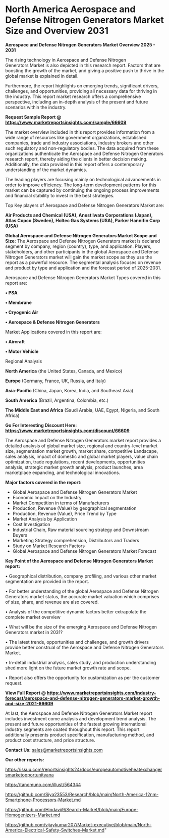 # North America Aerospace and Defense Nitrogen Generators Market Size and Overview 2031

<Strong> Aerospace and Defense Nitrogen Generators Market Overview 2025 - 2031</strong>

The rising technology in Aerospace and Defense Nitrogen Generators Market is also depicted in this research report. Factors that are boosting the growth of the market, and giving a positive push to thrive in the global market is explained in detail.

Furthermore, the report highlights on emerging trends, significant drivers, challenges, and opportunities, providing all necessary data for thriving in the industry. This report market research offers a comprehensive perspective, including an in-depth analysis of the present and future scenarios within the industry.

<strong>Request Sample Report @ <a href=https://www.marketreportsinsights.com/sample/66609>https://www.marketreportsinsights.com/sample/66609</a></strong>

The market overview included in this report provides information from a wide range of resources like government organizations, established companies, trade and industry associations, industry brokers and other such regulatory and non-regulatory bodies. The data acquired from these organizations authenticate the Aerospace and Defense Nitrogen Generators research report, thereby aiding the clients in better decision making. Additionally, the data provided in this report offers a contemporary understanding of the market dynamics.

The leading players are focusing mainly on technological advancements in order to improve efficiency. The long-term development patterns for this market can be captured by continuing the ongoing process improvements and financial stability to invest in the best strategies.

Top Key players of Aerospace and Defense Nitrogen Generators Market are:

<strong>Air Products and Chemical (USA), Anest Iwata Corporations (Japan), Atlas Copco (Sweden), Holtec Gas Systems (USA), Parker Hannifin Corp (USA)</strong>

<strong><b>Global Aerospace and Defense Nitrogen Generators Market Scope and Size:</b></strong>
The Aerospace and Defense Nitrogen Generators market is declared segment by company, region (country), type, and application. Players, stakeholders, and other participants in the global Aerospace and Defense Nitrogen Generators market will gain the market scope as they use the report as a powerful resource. The segmental analysis focuses on revenue and product by type and application and the forecast period of 2025-2031.

Aerospace and Defense Nitrogen Generators Market Types covered in this report are:

<strong>• PSA

• Membrane

• Cryogenic Air

• Aerospace & Defense Nitrogen Generators</strong>

Market Applications covered in this report are:

<strong>• Aircraft

• Motor Vehicle</strong> 

Regional Analysis

<strong>North America</strong> (the United States, Canada, and Mexico)

<strong>Europe</strong> (Germany, France, UK, Russia, and Italy)

<strong>Asia-Pacific</strong> (China, Japan, Korea, India, and Southeast Asia)

<strong>South America</strong> (Brazil, Argentina, Colombia, etc.)

<strong>The Middle East and Africa</strong> (Saudi Arabia, UAE, Egypt, Nigeria, and South Africa)

<strong>Go For Interesting Discount Here: <a href=https://www.marketreportsinsights.com/discount/66609>https://www.marketreportsinsights.com/discount/66609</a></strong>

The Aerospace and Defense Nitrogen Generators market report provides a detailed analysis of global market size, regional and country-level market size, segmentation market growth, market share, competitive Landscape, sales analysis, impact of domestic and global market players, value chain optimization, trade regulations, recent developments, opportunities analysis, strategic market growth analysis, product launches, area marketplace expanding, and technological innovations.

<strong><b>Major factors covered in the report:</b></strong>
<ul>
  <li>Global Aerospace and Defense Nitrogen Generators Market </li>
  <li>Economic Impact on the Industry</li>
  <li>Market Competition in terms of Manufacturers</li>
  <li>Production, Revenue (Value) by geographical segmentation</li>
  <li>Production, Revenue (Value), Price Trend by Type</li>
  <li>Market Analysis by Application</li>
  <li>Cost Investigation</li>
  <li>Industrial Chain, Raw material sourcing strategy and Downstream Buyers</li>
  <li>Marketing Strategy comprehension, Distributors and Traders</li>
  <li>Study on Market Research Factors</li>
  <li>Global Aerospace and Defense Nitrogen Generators Market Forecast</li>
</ul>

<strong><b>Key Point of the Aerospace and Defense Nitrogen Generators Market report:</b></strong>

• Geographical distribution, company profiling, and various other market segmentation are provided in the report.

• For better understanding of the global Aerospace and Defense Nitrogen Generators market status, the accurate market valuation which comprises of size, share, and revenue are also covered.

• Analysis of the competitive dynamic factors better extrapolate the complete market overview

• What will be the size of the emerging Aerospace and Defense Nitrogen Generators market in 2031?

• The latest trends, opportunities and challenges, and growth drivers provide better construal of the Aerospace and Defense Nitrogen Generators Market.

• In-detail industrial analysis, sales study, and production understanding shed more light on the future market growth rate and scope.

• Report also offers the opportunity for customization as per the customer request.

<strong><b>View Full Report @ <a href=https://www.marketreportsinsights.com/industry-forecast/aerospace-and-defense-nitrogen-generators-market-growth-and-size-2021-66609>https://www.marketreportsinsights.com/industry-forecast/aerospace-and-defense-nitrogen-generators-market-growth-and-size-2021-66609</a></b></strong>


At last, the Aerospace and Defense Nitrogen Generators Market report includes investment come analysis and development trend analysis. The present and future opportunities of the fastest growing international industry segments are coated throughout this report. This report additionally presents product specification, manufacturing method, and product cost structure, and price structure.

<strong>Contact Us:</strong>
sales@marketreportsinsights.com

<strong>Our other reports:</strong>

<a href=https://issuu.com/reportsinsights24/docs/europeautomotiveheatexchangersmarketopportunityana>https://issuu.com/reportsinsights24/docs/europeautomotiveheatexchangersmarketopportunityana</a>

<a href=https://tanomuno.com/illust/564344>https://tanomuno.com/illust/564344</a>

<a href=https://github.com/Siya23553/Research/blob/main/North-America-12nm-Smartphone-Processors-Market.md>https://github.com/Siya23553/Research/blob/main/North-America-12nm-Smartphone-Processors-Market.md</a>

<a href=https://github.com/Hindavii9/Search-Market/blob/main/Europe-Homogenizers-Market.md>https://github.com/Hindavii9/Search-Market/blob/main/Europe-Homogenizers-Market.md</a>

<a href=https://github.com/vijaykumar207/Market-executive/blob/main/North-America-Electrical-Safety-Switches-Market.md>https://github.com/vijaykumar207/Market-executive/blob/main/North-America-Electrical-Safety-Switches-Market.md</a>"
